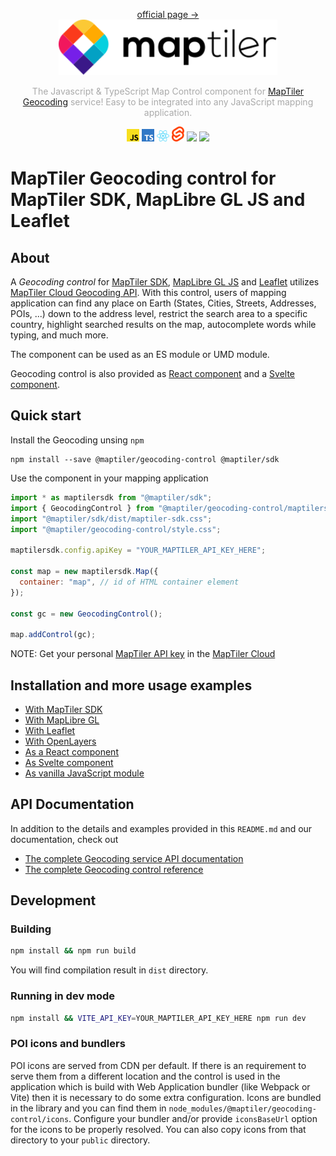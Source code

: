 <p align="center">
<a href="https://www.maptiler.com/cloud/geocoding/">official page →</a><br>
  <img src="images/maptiler-logo.svg" width="350px">
</p>

<p align="center" style="color: #AAA">
  The Javascript & TypeScript Map Control component for <a href="https://www.maptiler.com/cloud/geocoding">MapTiler Geocoding</a> service! Easy to be integrated into any JavaScript mapping application.
</p>

<p align="center">
  <img src="images/JS-logo.svg" width="20px">
  <img src="images/TS-logo.svg" width="20px">
  <img src="images/react-logo.svg" width="20px">
  <img src="images/svelte-logo.svg" width="20px">
  <img src="https://img.shields.io/npm/v/@maptiler/geocoding-control"></img>
  <img src="https://img.shields.io/twitter/follow/maptiler?style=social"></img>
</p>

# MapTiler Geocoding control for MapTiler SDK, MapLibre GL JS and Leaflet

## About

A *Geocoding control* for [MapTiler
SDK](https://github.com/maptiler/maptiler-sdk-js), [MapLibre GL
JS](https://github.com/maplibre/maplibre-gl-js) and
[Leaflet](https://leafletjs.com) utilizes [MapTiler Cloud Geocoding
API](https://www.maptiler.com/cloud/geocoding/). With this control, users of
mapping application can find any place on Earth (States, Cities, Streets, Addresses, POIs, ...) down
to the address level, restrict the search area to a specific country, highlight
searched results on the map, autocomplete words while typing, and much more.

The component can be used as an ES module or UMD module.

Geocoding control is also provided as [React component](#react-component) and a [Svelte component](#svelte-component).

## Quick start

Install the Geocoding unsing `npm`

```shell
npm install --save @maptiler/geocoding-control @maptiler/sdk
```

Use the component in your mapping application

```js
import * as maptilersdk from "@maptiler/sdk";
import { GeocodingControl } from "@maptiler/geocoding-control/maptilersdk";
import "@maptiler/sdk/dist/maptiler-sdk.css";
import "@maptiler/geocoding-control/style.css";

maptilersdk.config.apiKey = "YOUR_MAPTILER_API_KEY_HERE";

const map = new maptilersdk.Map({
  container: "map", // id of HTML container element
});

const gc = new GeocodingControl();

map.addControl(gc);
```

NOTE: Get your personal [MapTiler API key](https://docs.maptiler.com/cloud/api/authentication-key/) in the [MapTiler Cloud](https://cloud.maptiler.com)


## Installation and more usage examples 

* [With MapTiler SDK](https://docs.maptiler.com/sdk-js/modules/geocoding/api/usage/sdk-js/)
* [With MapLibre GL](https://docs.maptiler.com/sdk-js/modules/geocoding/api/usage/maplibre-gl-js/)
* [With Leaflet](https://docs.maptiler.com/sdk-js/modules/geocoding/api/usage/leaflet/)
* [With OpenLayers](https://docs.maptiler.com/sdk-js/modules/geocoding/api/usage/openlayers/)
* [As a React component](https://docs.maptiler.com/sdk-js/modules/geocoding/api/usage/react/)
* [As Svelte component](https://docs.maptiler.com/sdk-js/modules/geocoding/api/usage/svelte/)
* [As vanilla JavaScript module](https://docs.maptiler.com/sdk-js/modules/geocoding/api/usage/vanilla-js/)


## API Documentation

In addition to the details and examples provided in this `README.md` and our documentation, check out 

* [The complete Geocoding service API documentation](https://docs.maptiler.com/cloud/api/geocoding/)
* [The complete Geocoding control reference](https://docs.maptiler.com/sdk-js/modules/geocoding/api/api-reference/)


## Development

### Building

```bash
npm install && npm run build
```

You will find compilation result in `dist` directory.

### Running in dev mode

```bash
npm install && VITE_API_KEY=YOUR_MAPTILER_API_KEY_HERE npm run dev
```

### POI icons and bundlers
POI icons are served from CDN per default. If there is an requirement to serve them from a different location and the control is used in the application which is build with Web Application bundler (like Webpack or Vite) then it is necessary to do some extra configuration. Icons are bundled in the library and you can find them in `node_modules/@maptiler/geocoding-control/icons`. Configure your bundler and/or provide `iconsBaseUrl` option for the icons to be properly resolved. You can also copy icons from that directory to your `public` directory.